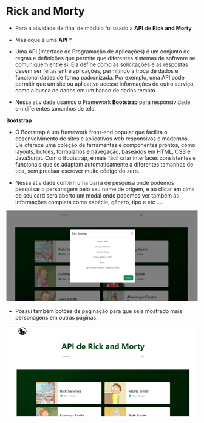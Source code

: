 # **Rick and Morty**

- Para a atividade de final de módulo foi usado a **API** de **Rick and Morty**

* Mas oque é uma **API** ?
  
- Uma API (Interface de Programação de Aplicações) é um conjunto de regras e definições que permite que diferentes sistemas de software se comuniquem entre si.
Ela define como as solicitações e as respostas devem ser feitas entre aplicações, permitindo a troca de dados e funcionalidades de forma padronizada.
Por exemplo, uma API pode permitir que um site ou aplicativo acesse informações de outro serviço, como a busca de dados em um banco de dados remoto.

- Nessa atividade usamos o Framework **Bootstrap** para responsividade em diferentes tamanhos de tela.

**Bootstrap**

- O Bootstrap é um framework front-end popular que facilita o desenvolvimento de sites e aplicativos web responsivos e modernos. Ele oferece uma coleção de ferramentas 
e componentes prontos, como layouts, botões, formulários e navegação, baseados em HTML, CSS e JavaScript. Com o Bootstrap, é mais fácil criar interfaces consistentes
e funcionais que se adaptam automaticamente a diferentes tamanhos de tela, sem precisar escrever muito código do zero.

- Nessa atividade contém uma barra de pesquisa onde podemos pesquisar o personagem pelo seu nome de origem, e ao clicar em cima de seu card será aberto um modal onde podemos ver também
as informações completa como espécie, gênero, tipo e etc ....

<img src="./img/github-modal.png">

- Possui também botões de paginação para que seja mostrado mais personagens em outras páginas.

<img src="./img/github-image.png">



 
